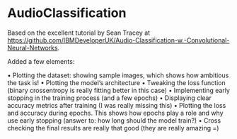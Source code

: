 # AudioClassification

Based on the excellent tutorial by Sean Tracey  at https://github.com/IBMDeveloperUK/Audio-Classification-w.-Convolutional-Neural-Networks.

Added a few elements:

•	Plotting the dataset: showing sample images, which shows how ambitious the task is!
•	Plotting the model’s architecture
•	Tweaking the loss function (binary crossentropy is really fitting better in this case)
•	Implementing early stopping in the training process (and a few epochs)
•	Displaying clear accuracy metrics after training (I was really missing this)
•	Plotting the loss and accuracy during epochs. This shows how epochs play a role and why use early stopping (answer to: how long should the model train?)
•	Cross checking the final results are really that good (they are really amazing =)
